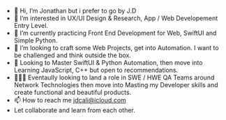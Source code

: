 - 👋 Hi, I’m Jonathan but i prefer to go by J.D
- 👀 I’m interested in UX/UI Design & Research, App / Web Developement Entry Level.
- 🌱 I’m currently practicing Front End Development for Web, SwiftUI and Simple Python.
- 💞️ I’m looking to craft some Web Projects, get into Automation. I want to be challenged and think outside the box.
- 🧠 Looking to Master SwiftUI & Python Automation, then move into Learning JavaScript, C++ but open to recommendations.
- 👨🏻‍💻 Eventaully looking to land a role in SWE / HWE QA Teams around Network Technologies then move into Masting my Developer skills and create functional and beautiful products. 
- 📫 How to reach me jdcali@icloud.com
- Let collaborate and learn from each other. 

<!---
Leorizing/Leorizing is a ✨ special ✨ repository because its `README.md` (this file) appears on your GitHub profile.
You can click the Preview link to take a look at your changes.
--->
